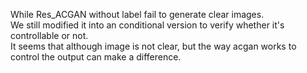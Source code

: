 While Res_ACGAN without label fail to generate clear images.<br>
We still modified it into an conditional version to verify whether it's controllable or not.<br>
It seems that although image is not clear, but the way acgan works to control the output can make a difference.<br>
